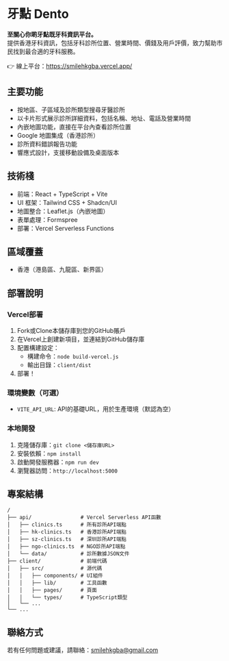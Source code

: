 # 牙點 Dento

**至關心你啲牙點既牙科資訊平台。**  
提供香港牙科資訊，包括牙科診所位置、營業時間、價錢及用戶評價，致力幫助市民找到最合適的牙科服務。

👉 線上平台：https://smilehkgba.vercel.app/

## 主要功能
- 按地區、子區域及診所類型搜尋牙醫診所
- 以卡片形式展示診所詳細資料，包括名稱、地址、電話及營業時間
- 內嵌地圖功能，直接在平台內查看診所位置
- Google 地圖集成（香港診所）
- 診所資料錯誤報告功能
- 響應式設計，支援移動設備及桌面版本

## 技術棧
- 前端：React + TypeScript + Vite
- UI 框架：Tailwind CSS + Shadcn/UI
- 地圖整合：Leaflet.js（內嵌地圖）
- 表單處理：Formspree
- 部署：Vercel Serverless Functions

## 區域覆蓋
- 香港（港島區、九龍區、新界區）

## 部署說明

### Vercel部署
1. Fork或Clone本儲存庫到您的GitHub賬戶
2. 在Vercel上創建新項目，並連結到GitHub儲存庫
3. 配置構建設定：
   - 構建命令：`node build-vercel.js`
   - 輸出目錄：`client/dist`
4. 部署！

### 環境變數（可選）
- `VITE_API_URL`: API的基礎URL，用於生產環境（默認為空）

### 本地開發
1. 克隆儲存庫：`git clone <儲存庫URL>`
2. 安裝依賴：`npm install`
3. 啟動開發服務器：`npm run dev`
4. 瀏覽器訪問：`http://localhost:5000`

## 專案結構
```
/
├── api/                # Vercel Serverless API函數
│   ├── clinics.ts      # 所有診所API端點
│   ├── hk-clinics.ts   # 香港診所API端點
│   ├── sz-clinics.ts   # 深圳診所API端點
│   ├── ngo-clinics.ts  # NGO診所API端點
│   └── data/           # 診所數據JSON文件
├── client/             # 前端代碼
│   ├── src/            # 源代碼
│   │   ├── components/ # UI組件
│   │   ├── lib/        # 工具函數
│   │   ├── pages/      # 頁面
│   │   └── types/      # TypeScript類型
│   └── ...
└── ...
```

## 聯絡方式
若有任何問題或建議，請聯絡：smilehkgba@gmail.com
